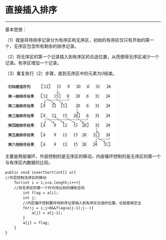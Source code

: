 # 直接插入排序

---

基本思想：

（1）就是将待排序记录分为有序区和无序区，初始的有序区仅只有开始的第一个，无序区包含所有剩余的排序记录。

（2）将无序区的第一个记录插入到有序区的合适位置，从而使得无序区减少一个记录。有序区增加一个记录。

（3）重复执行（2）步骤，直到无序区中的元素为0结束。

![](/assets/插入排序.png)

主要是两层循环，外层控制的是无序区的移动，内层循环控制的是无序区的第一个与有序区内数据的比较。

```
public void insertSort(int[] a){
//外层控制无序区的移动
    for(int i = 1;i<a.length;i++){
    //将无序区的第一个作为待比较的辅助空间
        int flag = a[i];
        int j;
        //内层循环控制要将待排序记录插入到有序区合适的位置。也就是插空法
        for(j = i;j>0&&flag<a[j-1];j--){
            a[j] = a[j-1];
        }
        a[j] = flag;
    }
}
```



